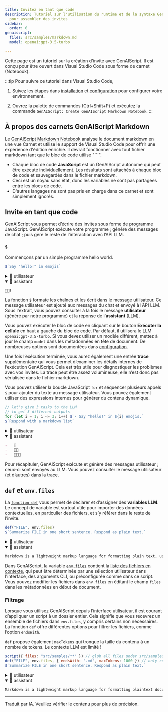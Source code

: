```yaml
---
title: Invitez en tant que code
description: Tutoriel sur l'utilisation du runtime et de la syntaxe GenAIScript
  pour assembler des invites
sidebar:
  order: 0
genaiscript:
  files: src/samples/markdown.md
  model: openai:gpt-3.5-turbo

---
```


Cette page est un tutoriel sur la création d'invite avec GenAIScript. Il est conçu pour être ouvert dans Visual Studio Code sous forme de carnet (Notebook).

:::tip
Pour suivre ce tutoriel dans Visual Studio Code,

1. Suivez les étapes dans [installation](../../getting-started/installation/) et [configuration](../../getting-started/configuration/) pour configurer votre environnement.

2. Ouvrez la palette de commandes (Ctrl+Shift+P) et exécutez la commande `GenAIScript: Create GenAIScript Markdown Notebook`.
:::

## À propos des carnets GenAIScript Markdown

Le [GenAIScript Markdown Notebook](../../reference/scripts/notebook/) analyse le document markdown en une vue Carnet et utilise le support de Visual Studio Code pour offrir une expérience d'édition enrichie. Il devrait fonctionner avec tout fichier markdown tant que le bloc de code utilise "\`\`\`".

* Chaque bloc de code **JavaScript** est un GenAIScript autonome qui peut être exécuté individuellement. Les résultats sont attachés à chaque bloc de code et sauvegardés dans le fichier markdown.
* Ceci est un noyau sans état, donc les variables ne sont pas partagées entre les blocs de code.
* D'autres langages ne sont pas pris en charge dans ce carnet et sont simplement ignorés.

## Invite en tant que code

GenAIScript vous permet d’écrire des invites sous forme de programme JavaScript. GenAIScript exécute votre programme ; génère des messages de chat ; puis gère le reste de l’interaction avec l’API LLM.

### `$`

Commençons par un simple programme hello world.

```js
$`Say "hello!" in emojis`
```

<details>
  <summary>👤 utilisateur</summary>

  ```markdown wrap
  Say "hello!" in emojis
  ```
</details>

<details open>
  <summary>🤖 assistant </summary>

  ```markdown wrap
  👋😃!
  ```
</details>

La fonction `$` formate les chaînes et les écrit dans le message utilisateur. Ce message utilisateur est ajouté aux messages du chat et envoyé à l’API LLM. Sous l'extrait, vous pouvez consulter à la fois le message **utilisateur** (généré par notre programme) et la réponse de l’**assistant** (LLM).

Vous pouvez exécuter le bloc de code en cliquant sur le bouton **Exécuter la cellule** en haut à gauche du bloc de code. Par défaut, il utilisera le LLM `openai:gpt-3.5-turbo`. Si vous devez utiliser un modèle différent, mettez à jour le champ `model` dans les métadonnées en tête de document. De nombreuses options sont documentées dans [configuration](../../getting-started/configuration/).

Une fois l’exécution terminée, vous aurez également une entrée **trace** supplémentaire qui vous permet d’examiner les détails internes de l’exécution GenAIScript. Cela est très utile pour diagnostiquer les problèmes avec vos invites. La trace peut être assez volumineuse, elle n’est donc pas sérialisée dans le fichier markdown.

Vous pouvez utiliser la boucle JavaScript `for` et séquencer plusieurs appels `$` pour ajouter du texte au message utilisateur. Vous pouvez également utiliser des expressions internes pour générer du contenu dynamique.

```js
// let's give 3 tasks to the LLM
// to get 3 different outputs
for (let i = 1; i <= 3; i++) $`- Say "hello!" in ${i} emojis.`
$`Respond with a markdown list`
```

<details>
  <summary>👤 utilisateur</summary>

  ```markdown wrap
  -   Say "hello!" in 1 emojis.
  -   Say "hello!" in 2 emojis.
  -   Say "hello!" in 3 emojis.
      Respond with a markdown list
  ```
</details>

<details open>
  <summary>🤖 assistant </summary>

  ```markdown wrap
  -   👋
  -   👋😊
  -   👋✨😃
  ```
</details>

Pour récapituler, GenAIScript exécute et génère des messages utilisateur ; ceux-ci sont envoyés au LLM. Vous pouvez consulter le message utilisateur (et d’autres) dans la trace.

## `def` et `env.files`

La [`fonction def`](https://microsoft.github.io/genaiscript/reference/scripts/context/#definition-def) vous permet de déclarer et d’assigner des **variables LLM**. Le concept de variable est surtout utile pour importer des données contextuelles, en particulier des fichiers, et s’y référer dans le reste de l’invite.

```js
def("FILE", env.files)
$`Summarize FILE in one short sentence. Respond as plain text.`
```

<details>
  <summary>👤 utilisateur</summary>

  ````markdown wrap
  FILE:

  ```md file="src/samples/markdown.md"
  ---
  title: What is Markdown? - Understanding Markdown Syntax
  description: Learn about Markdown, a lightweight markup language for formatting plain text, its syntax, and how it differs from WYSIWYG editors.
  keywords: Markdown, markup language, formatting, plain text, syntax
  sidebar: mydoc_sidebar
  ---

  What is Markdown?
  Markdown is a lightweight markup language that you can use to add formatting elements to plaintext text documents. Created by John Gruber in 2004, Markdown is now one of the world’s most popular markup languages.

  Using Markdown is different than using a WYSIWYG editor. In an application like Microsoft Word, you click buttons to format words and phrases, and the changes are visible immediately. Markdown isn’t like that. When you create a Markdown-formatted file, you add Markdown syntax to the text to indicate which words and phrases should look different.

  For example, to denote a heading, you add a number sign before it (e.g., # Heading One). Or to make a phrase bold, you add two asterisks before and after it (e.g., **this text is bold**). It may take a while to get used to seeing Markdown syntax in your text, especially if you’re accustomed to WYSIWYG applications. The screenshot below shows a Markdown file displayed in the Visual Studio Code text editor....
  ```

  Summarize FILE in one short sentence. Respond as plain text.
  ````
</details>

<details open>
  <summary>🤖 assistant </summary>

  ```markdown wrap
  Markdown is a lightweight markup language for formatting plain text, using syntax to indicate formatting elements.
  ```
</details>

Dans GenAIScript, la variable [`env.files`](https://microsoft.github.io/genaiscript/reference/scripts/context/#environment-env) contient la [liste des fichiers en contexte](../../reference/scripts/files/), qui peut être déterminée par une sélection utilisateur dans l'interface, des arguments CLI, ou préconfigurée comme dans ce script. Vous pouvez modifier les fichiers dans `env.files` en éditant le champ `files` dans les métadonnées en début de document.

### Filtrage

Lorsque vous utilisez GenAIScript depuis l’interface utilisateur, il est courant d’appliquer un script à un dossier entier. Cela signifie que vous recevrez un ensemble de fichiers dans `env.files`, y compris certains non nécessaires. La fonction `def` offre différentes options pour filtrer les fichiers, comme l’option `endsWith`.

`def` propose également `maxTokens` qui tronque la taille du contenu à un nombre de tokens. Le contexte LLM est limité !

```js
script({ files: "src/samples/**" }) // glob all files under src/samples
def("FILE", env.files, { endsWith: ".md", maxTokens: 1000 }) // only consider markdown files
$`Summarize FILE in one short sentence. Respond as plain text.`
```

<details>
  <summary>👤 utilisateur</summary>

  ````markdown wrap
  FILE:

  ```md file="src/samples/markdown.md"
  ---
  title: What is Markdown? - Understanding Markdown Syntax
  description: Learn about Markdown, a lightweight markup language for formatting plain text, its syntax, and how it differs from WYSIWYG editors.
  keywords: Markdown, markup language, formatting, plain text, syntax
  sidebar: mydoc_sidebar
  ---

  What is Markdown?
  Markdown is a lightweight markup language that you can use to add formatting elements to plaintext text documents. Created by John Gruber in 2004, Markdown is now one of the world’s most popular markup languages.

  Using Markdown is different than using a WYSIWYG editor. In an application like Microsoft Word, you click buttons to format words and phrases, and the changes are visible immediately. Markdown isn’t like that. When you create a Markdown-formatted file, you add Markdown syntax to the text to indicate which words and phrases should look different.

  For example, to denote a heading, you add a number sign before it (e.g., # Heading One). Or to make a phrase bold, you add two asterisks before and after it (e.g., **this text is bold**). It may take a while to get used to seeing Markdown syntax in your text, especially if you’re accustomed to WYSIWYG applications. The screenshot below shows a Markdown file displayed in the Visual Studio Code text editor....
  ```

  Summarize FILE in one short sentence. Respond as plain text.
  ````
</details>

<details open>
  <summary>🤖 assistant </summary>

  ```markdown wrap
  Markdown is a lightweight markup language for formatting plaintext documents, different from WYSIWYG editors.
  ```
</details>

<hr />

Traduit par IA. Veuillez vérifier le contenu pour plus de précision.
